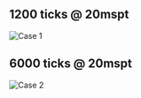 ## 1200 ticks @ 20mspt
![Case 1](https://i.imgur.com/ygcXJPl.png)

## 6000 ticks @ 20mspt
![Case 2](https://i.imgur.com/nbb3lf5.png)
